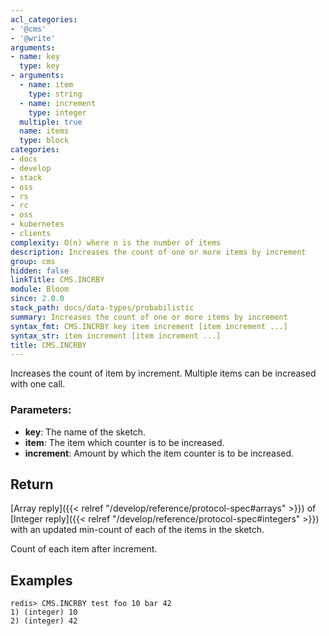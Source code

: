 ```yaml
---
acl_categories:
- '@cms'
- '@write'
arguments:
- name: key
  type: key
- arguments:
  - name: item
    type: string
  - name: increment
    type: integer
  multiple: true
  name: items
  type: block
categories:
- docs
- develop
- stack
- oss
- rs
- rc
- oss
- kubernetes
- clients
complexity: O(n) where n is the number of items
description: Increases the count of one or more items by increment
group: cms
hidden: false
linkTitle: CMS.INCRBY
module: Bloom
since: 2.0.0
stack_path: docs/data-types/probabilistic
summary: Increases the count of one or more items by increment
syntax_fmt: CMS.INCRBY key item increment [item increment ...]
syntax_str: item increment [item increment ...]
title: CMS.INCRBY
---
```


Increases the count of item by increment. Multiple items can be increased with one call. 

### Parameters:

* **key**: The name of the sketch.
* **item**: The item which counter is to be increased.
* **increment**: Amount by which the item counter is to be increased.

## Return


[Array reply]({{< relref "/develop/reference/protocol-spec#arrays" >}}) of [Integer reply]({{< relref "/develop/reference/protocol-spec#integers" >}}) with an updated min-count of each of the items in the sketch.

Count of each item after increment.

## Examples

```
redis> CMS.INCRBY test foo 10 bar 42
1) (integer) 10
2) (integer) 42
```
